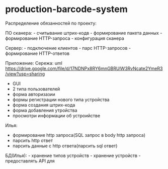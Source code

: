 # production-barcode-system
Распределение обязанностей по проекту:

ПО сканера:
	- считывание штрих-кодв
	- формирование пакета данных
	- формирование HTTP-запроса
	- конфигурация сканера
	
Сервер:
	- подключение клиентов
	- парс HTTP-запросов
	- формирование HTTP-ответов
	
Приложение:
	Сережа: uml https://drive.google.com/file/d/17NDNPx8RY6mnGBRUlW3RvNcate2YmeR3/view?usp=sharing
   - GUI
   - 2 типа пользователей
   - форма авторизазии
   - формы регистрации нового типа устройства
   - форма создания штрих-кода
   - форма добавления утройства
   - просмотри информации об устроийстве
    
Илья:
   - формирование http запроса(SQL запрос в body http запроса)
   - парсить http ответ 
   - парсить данные с http ответа(парсить sql ответ)
   
БД(Илья):
    - хранение типов устройств
	- хранение устройств 
	- предоставлять API для
	
	
